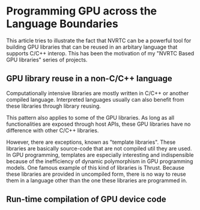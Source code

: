 # Programming GPU across the Language Boundaries

This article tries to illustrate the fact that NVRTC can be a powerful tool for 
building GPU libraries that can be reused in an arbitary language that supports C/C++ interop.
This has been the motivation of my "NVRTC Based GPU libraries" series of projects.

## GPU library reuse in a non-C/C++ language

Computationally intensive libraries are mostly written in C/C++ or another compiled language. 
Interpreted languages usually can also benefit from these libraries through library reusing. 

This pattern also applies to some of the GPU libraries. As long as all functionalities are exposed
through host APIs, these GPU libraries have no difference with other C/C++ libraries.

However, there are exceptions, known as "template libraries". These libraries are basically source-code
that are not compiled util they are used. In GPU programming, templates are especially interesting and
indispensible because of the inefficiency of dynamic polymorphism in GPU programming models. One famous 
example of this kind of libraries is Thrust. Because these libraries are provided in uncompiled 
form, there is no way to reuse them in a language other than the one these libraries are programmed in.

## Run-time compilation of GPU device code




